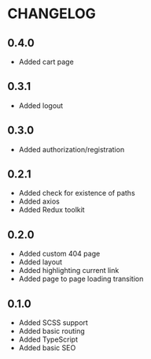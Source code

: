 # CHANGELOG

## 0.4.0

- Added cart page
## 0.3.1

- Added logout 
## 0.3.0

- Added authorization/registration
## 0.2.1

- Added check for existence of paths
- Added axios
- Added Redux toolkit
## 0.2.0

- Added custom 404 page
- Added layout
- Added highlighting current link
- Added page to page loading transition
## 0.1.0

- Added SCSS support
- Added basic routing
- Added TypeScript
- Added basic SEO
  